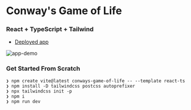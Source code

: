 # Conway's Game of Life

### React + TypeScript + Tailwind

- [Deployed app](https://conways-game-of-life-drab.vercel.app/)

![app-demo](./src/assets/game-of-life.gif)

### Get Started From Scratch

```
❯ npm create vite@latest conways-game-of-life -- --template react-ts
❯ npm install -D tailwindcss postcss autoprefixer
❯ npx tailwindcss init -p
❯ npm i
❯ npm run dev
```
